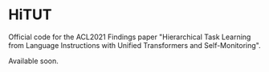 # HiTUT

Official code for the ACL2021 Findings paper "Hierarchical Task Learning from Language Instructions with Unified Transformers and Self-Monitoring".

Available soon. 
